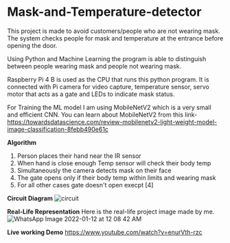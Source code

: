 # Mask-and-Temperature-detector
This project is made to avoid customers/people who are not wearing mask. The system checks people for mask and temperature at the entrance before opening the door.   

Using Python and Machine Learning the program is able to distinguish between people wearing mask and people not wearing mask. 

Raspberry Pi 4 B is used as the CPU that runs this python program. It is connected with Pi camera for video capture, temperature sensor, servo motor that acts as a gate and LEDs to indicate mask status.

For Training the ML model I am using MobileNetV2 which is a very small and efficient CNN. You can learn about MobileNetV2 from this link- https://towardsdatascience.com/review-mobilenetv2-light-weight-model-image-classification-8febb490e61c


**Algorithm**
1. Person places their hand near the IR sensor
2. When hand is close enough Temp sensor will check their body temp
3. Simultaneously the camera detects mask on their face
4. The gate opens only if their body temp within limits and wearing mask
5. For all other cases gate doesn't open execpt [4] 

**Circuit Diagram**
![circuit](https://github.com/MahmoudDaasan/Mask-and-Temperature-detector-main/assets/117162454/866db9ef-5ddc-4500-b475-9fad07242873)


**Real-Life Representation**
Here is the real-life project image made by me.
![WhatsApp Image 2022-01-12 at 12 08 42 AM](https://github.com/MahmoudDaasan/Mask-and-Temperature-detector-main/assets/117162454/c85716f5-ebfd-4db9-bbb5-1f0cd5b46396)


**Live working Demo**
https://www.youtube.com/watch?v=enurVth-rzc


